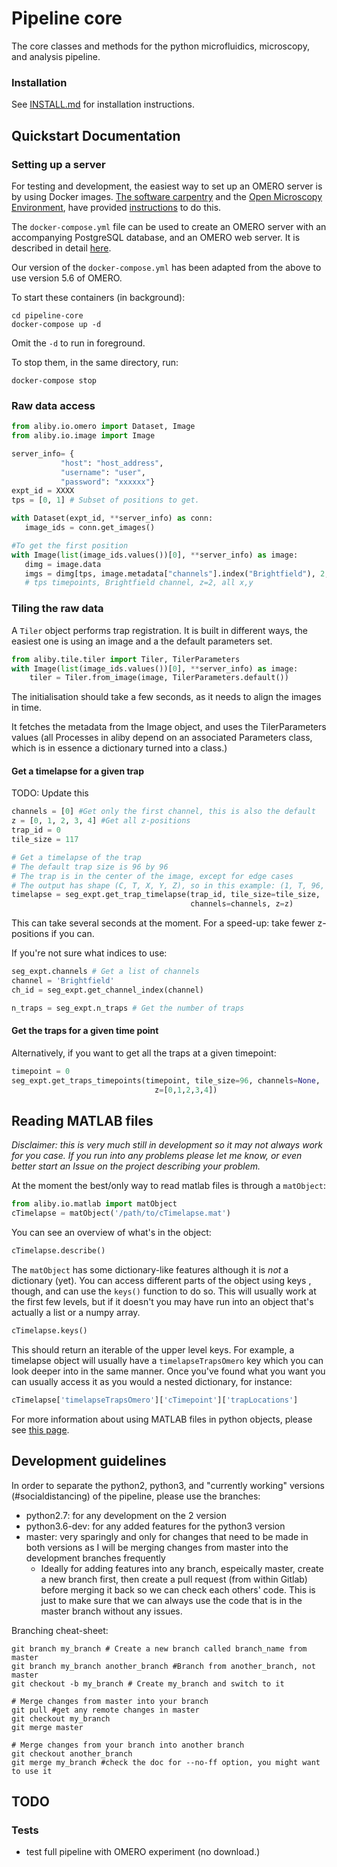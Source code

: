 # Pipeline core

The core classes and methods for the python microfluidics, microscopy, and 
analysis pipeline.

### Installation
See [INSTALL.md](./INSTALL.md) for installation instructions.


## Quickstart Documentation
### Setting up a server
For testing and development, the easiest way to set up an OMERO server is by
using Docker images. 
[The software carpentry](https://software-carpentry.org/) and the [Open
 Microscopy Environment](https://www.openmicroscopy.org), have provided
[instructions](https://ome.github.io/training-docker/) to do this.

The `docker-compose.yml` file can be used to create an OMERO server with an
accompanying PostgreSQL database, and an OMERO web server.
It is described in detail 
[here](https://ome.github.io/training-docker/12-dockercompose/).

Our version of the `docker-compose.yml` has been adapted from the above to
use version 5.6 of OMERO.

To start these containers (in background):
```shell script
cd pipeline-core
docker-compose up -d
```
Omit the `-d` to run in foreground.

To stop them, in the same directory, run:
```shell script
docker-compose stop
```

### Raw data access

 ```python
from aliby.io.omero import Dataset, Image
from aliby.io.image import Image

server_info= {
            "host": "host_address",
            "username": "user",
            "password": "xxxxxx"}
expt_id = XXXX
tps = [0, 1] # Subset of positions to get.

with Dataset(expt_id, **server_info) as conn:
    image_ids = conn.get_images()

#To get the first position
with Image(list(image_ids.values())[0], **server_info) as image:
    dimg = image.data
    imgs = dimg[tps, image.metadata["channels"].index("Brightfield"), 2, ...].compute()
    # tps timepoints, Brightfield channel, z=2, all x,y
```
 
### Tiling the raw data

A `Tiler` object performs trap registration. It is built in different ways, the easiest one is using an image and a the default parameters set.

```python
from aliby.tile.tiler import Tiler, TilerParameters
with Image(list(image_ids.values())[0], **server_info) as image:
    tiler = Tiler.from_image(image, TilerParameters.default())
```

The initialisation should take a few seconds, as it needs to align the images
in time. 

It fetches the metadata from the Image object, and uses the TilerParameters values (all Processes in aliby depend on an associated Parameters class, which is in essence a dictionary turned into a class.)

#### Get a timelapse for a given trap
TODO: Update this
```python
channels = [0] #Get only the first channel, this is also the default
z = [0, 1, 2, 3, 4] #Get all z-positions
trap_id = 0
tile_size = 117

# Get a timelapse of the trap
# The default trap size is 96 by 96
# The trap is in the center of the image, except for edge cases
# The output has shape (C, T, X, Y, Z), so in this example: (1, T, 96, 96, 5)
timelapse = seg_expt.get_trap_timelapse(trap_id, tile_size=tile_size, 
                                        channels=channels, z=z)
```

This can take several seconds at the moment.
For a speed-up: take fewer z-positions if you can.

If you're not sure what indices to use:
```python
seg_expt.channels # Get a list of channels
channel = 'Brightfield'
ch_id = seg_expt.get_channel_index(channel)

n_traps = seg_expt.n_traps # Get the number of traps 
```

#### Get the traps for a given time point
Alternatively, if you want to get all the traps at a given timepoint:

```python
timepoint = 0
seg_expt.get_traps_timepoints(timepoint, tile_size=96, channels=None, 
                                z=[0,1,2,3,4])
```

## Reading MATLAB files
*Disclaimer: this is very much still in development so it may not always
 work for you case. If you run into any problems please let me know, or even
 better start an Issue on the project describing your problem.*

At the moment the best/only way to read matlab files is through a `matObject`:

```python
from aliby.io.matlab import matObject
cTimelapse = matObject('/path/to/cTimelapse.mat')
```

You can see an overview of what's in the object:
```python
cTimelapse.describe()
```

The `matObject` has some dictionary-like features although it is *not* a
dictionary (yet). You can access different parts of the object using keys
, though, and can use the `keys()` function to do so. This will usually
work at the first few levels, but if it doesn't you may have run into an
object that's actually a list or a numpy array.

```python
cTimelapse.keys()
```

This should return an iterable of the upper level keys. For example, a
timelapse object will usually have a `timelapseTrapsOmero` key which you
can look deeper into in the same manner. Once you've found what you want
you can usually access it as you would a nested dictionary, for instance:  

```python
cTimelapse['timelapseTrapsOmero']['cTimepoint']['trapLocations']
```

For more information about using MATLAB files in python objects, please see
 [this page](docs/matlab.md).

## Development guidelines
In order to separate the python2, python3, and "currently working" versions 
(\#socialdistancing) of the pipeline, please use the branches:
* python2.7: for any development on the 2 version
* python3.6-dev: for any added features for the python3 version
* master: very sparingly and only for changes that need to be made in both
 versions as I will be merging changes from master into the development
 branches frequently
    * Ideally for adding features into any branch, espeically master, create
     a new branch first, then create a pull request (from within Gitlab) before 
     merging it back so we can check each others' code. This is just to make
     sure that we can always use the code that is in the master branch without
     any issues.
 
Branching cheat-sheet:
```git
git branch my_branch # Create a new branch called branch_name from master
git branch my_branch another_branch #Branch from another_branch, not master
git checkout -b my_branch # Create my_branch and switch to it

# Merge changes from master into your branch
git pull #get any remote changes in master
git checkout my_branch
git merge master

# Merge changes from your branch into another branch
git checkout another_branch
git merge my_branch #check the doc for --no-ff option, you might want to use it
```

## TODO
### Tests
* test full pipeline with OMERO experiment (no download.)

